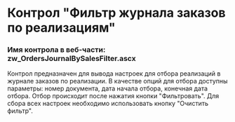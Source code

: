 ﻿---
description: 2.4.9.3
---
# Контрол "Фильтр журнала заказов по реализациям"
### Имя контрола в веб-части: zw_OrdersJournalBySalesFilter.ascx
Контрол предназначен для вывода настроек для отбора реализаций в журнале заказов по реализации.
В качестве опций для отбора доступны параметры: номер документа, дата начала отбора, конечная дата отбора.
Отбор происходит после нажатия кнопки "Фильтровать".
Для сбора всех настроек необходимо использовать кнопку "Очистить фильтр".
